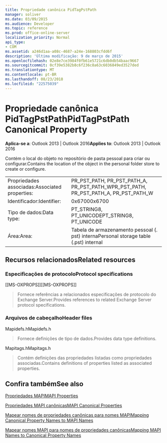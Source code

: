 ```yaml
---
title: Propriedade canônica PidTagPstPath
manager: soliver
ms.date: 03/09/2015
ms.audience: Developer
ms.topic: reference
ms.prod: office-online-server
localization_priority: Normal
api_type:
- COM
ms.assetid: a246d1aa-a08c-4687-a24e-168803cfdd6f
description: 'Última modificação: 9 de março de 2015'
ms.openlocfilehash: 02e8e7ce3984f0fb61e5721c6db0db54baac9667
ms.sourcegitcommit: 0cf39e5382b8c6f236c8a63c6036849ed3527ded
ms.translationtype: MT
ms.contentlocale: pt-BR
ms.lasthandoff: 08/23/2018
ms.locfileid: "22575039"
---
```

# <a name="pidtagpstpath-canonical-property"></a><span data-ttu-id="aa0dd-103">Propriedade canônica PidTagPstPath</span><span class="sxs-lookup"><span data-stu-id="aa0dd-103">PidTagPstPath Canonical Property</span></span>

  
  
<span data-ttu-id="aa0dd-104">**Aplica-se a**: Outlook 2013 | Outlook 2016</span><span class="sxs-lookup"><span data-stu-id="aa0dd-104">**Applies to**: Outlook 2013 | Outlook 2016</span></span> 
  
<span data-ttu-id="aa0dd-105">Contém o local do objeto no repositório de pasta pessoal para criar ou configurar.</span><span class="sxs-lookup"><span data-stu-id="aa0dd-105">Contains the location of the object in the personal folder store to create or configure.</span></span>
  
|||
|:-----|:-----|
|<span data-ttu-id="aa0dd-106">Propriedades associadas:</span><span class="sxs-lookup"><span data-stu-id="aa0dd-106">Associated properties:</span></span>  <br/> |<span data-ttu-id="aa0dd-107">PR_PST_PATH, PR_PST_PATH_A, PR_PST_PATH_W</span><span class="sxs-lookup"><span data-stu-id="aa0dd-107">PR_PST_PATH, PR_PST_PATH_A, PR_PST_PATH_W</span></span>  <br/> |
|<span data-ttu-id="aa0dd-108">Identificador:</span><span class="sxs-lookup"><span data-stu-id="aa0dd-108">Identifier:</span></span>  <br/> |<span data-ttu-id="aa0dd-109">0x6700</span><span class="sxs-lookup"><span data-stu-id="aa0dd-109">0x6700</span></span>  <br/> |
|<span data-ttu-id="aa0dd-110">Tipo de dados:</span><span class="sxs-lookup"><span data-stu-id="aa0dd-110">Data type:</span></span>  <br/> |<span data-ttu-id="aa0dd-111">PT_STRING8, PT_UNICODE</span><span class="sxs-lookup"><span data-stu-id="aa0dd-111">PT_STRING8, PT_UNICODE</span></span>  <br/> |
|<span data-ttu-id="aa0dd-112">Área:</span><span class="sxs-lookup"><span data-stu-id="aa0dd-112">Area:</span></span>  <br/> |<span data-ttu-id="aa0dd-113">Tabela de armazenamento pessoal (. pst) interna</span><span class="sxs-lookup"><span data-stu-id="aa0dd-113">Personal storage table (.pst) internal</span></span>  <br/> |
   
## <a name="related-resources"></a><span data-ttu-id="aa0dd-114">Recursos relacionados</span><span class="sxs-lookup"><span data-stu-id="aa0dd-114">Related resources</span></span>

### <a name="protocol-specifications"></a><span data-ttu-id="aa0dd-115">Especificações de protocolo</span><span class="sxs-lookup"><span data-stu-id="aa0dd-115">Protocol specifications</span></span>

<span data-ttu-id="aa0dd-116">[[MS-OXPROPS]]</span><span class="sxs-lookup"><span data-stu-id="aa0dd-116">[[MS-OXPROPS]]</span></span> 
  
> <span data-ttu-id="aa0dd-117">Fornece referências a relacionados especificações de protocolo do Exchange Server.</span><span class="sxs-lookup"><span data-stu-id="aa0dd-117">Provides references to related Exchange Server protocol specifications.</span></span>
    
### <a name="header-files"></a><span data-ttu-id="aa0dd-118">Arquivos de cabeçalho</span><span class="sxs-lookup"><span data-stu-id="aa0dd-118">Header files</span></span>

<span data-ttu-id="aa0dd-119">Mapidefs.h</span><span class="sxs-lookup"><span data-stu-id="aa0dd-119">Mapidefs.h</span></span>
  
> <span data-ttu-id="aa0dd-120">Fornece definições de tipo de dados.</span><span class="sxs-lookup"><span data-stu-id="aa0dd-120">Provides data type definitions.</span></span>
    
<span data-ttu-id="aa0dd-121">Mapitags.h</span><span class="sxs-lookup"><span data-stu-id="aa0dd-121">Mapitags.h</span></span>
  
> <span data-ttu-id="aa0dd-122">Contém definições das propriedades listadas como propriedades associadas.</span><span class="sxs-lookup"><span data-stu-id="aa0dd-122">Contains definitions of properties listed as associated properties.</span></span>
    
## <a name="see-also"></a><span data-ttu-id="aa0dd-123">Confira também</span><span class="sxs-lookup"><span data-stu-id="aa0dd-123">See also</span></span>



[<span data-ttu-id="aa0dd-124">Propriedades MAPI</span><span class="sxs-lookup"><span data-stu-id="aa0dd-124">MAPI Properties</span></span>](mapi-properties.md)
  
[<span data-ttu-id="aa0dd-125">Propriedades MAPI canônicas</span><span class="sxs-lookup"><span data-stu-id="aa0dd-125">MAPI Canonical Properties</span></span>](mapi-canonical-properties.md)
  
[<span data-ttu-id="aa0dd-126">Mapear nomes de propriedades canônicas para nomes MAPI</span><span class="sxs-lookup"><span data-stu-id="aa0dd-126">Mapping Canonical Property Names to MAPI Names</span></span>](mapping-canonical-property-names-to-mapi-names.md)
  
[<span data-ttu-id="aa0dd-127">Mapear nomes MAPI para nomes de propriedades canônicas</span><span class="sxs-lookup"><span data-stu-id="aa0dd-127">Mapping MAPI Names to Canonical Property Names</span></span>](mapping-mapi-names-to-canonical-property-names.md)

